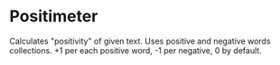 # Positimeter
Calculates "positivity" of given text. Uses positive and negative words collections.
+1 per each positive word, -1 per negative, 0 by default.
